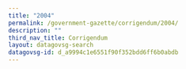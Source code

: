 ```yaml
---
title: "2004"
permalink: /government-gazette/corrigendum/2004/
description: ""
third_nav_title: Corrigendum
layout: datagovsg-search
datagovsg-id: d_a9994c1e6551f90f352bdd6ff6b0abdb
---
```

